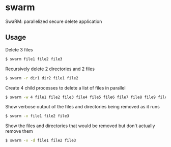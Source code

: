 # swarm
SwaRM: parallelized secure delete application

## Usage

Delete 3 files

```sh
$ swarm file1 file2 file3
```

Recursively delete 2 directories and 2 files

```sh
$ swarm -r dir1 dir2 file1 file2
```

Create 4 child processes to delete a list of files in parallel

```sh
$ swarm -w 4 file1 file2 file3 file4 file5 file6 file7 file8 file9 file10
```

Show verbose output of the files and directories being removed as it runs

```sh
$ swarm -v file1 file2 file3
```

Show the files and directories that would be removed but don't actually remove them 

```sh
$ swarm -v -d file1 file2 file3
```
